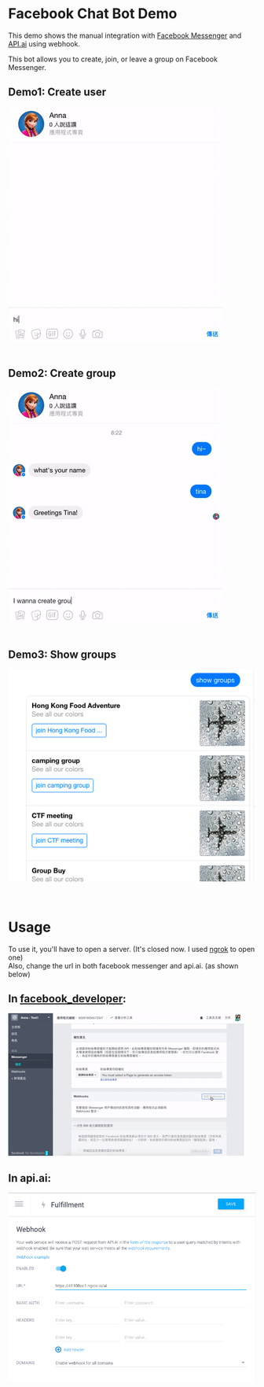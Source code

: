 # Facebook Chat Bot Demo

This demo shows the manual integration with [Facebook Messenger](https://developers.facebook.com/) and 
[API.ai](https://console.api.ai) using webhook.

This bot allows you to create, join, or leave a group on Facebook Messenger.<br>


## Demo1: Create user
![alt text](./images/demo/demo1.gif "Demo1") <br><br>

## Demo2: Create group
![alt text](./images/demo/demo2.gif "Demo2") <br><br>

## Demo3: Show groups
![alt text](./images/demo/demo3.png "Demo3")<br><br><br>

# Usage
To use it, you'll have to open a server. (It's closed now. I used [ngrok](https://ngrok.com) to open one) <br>
Also, change the url in both facebook messenger and api.ai. (as shown below)<br>

## In [facebook_developer](https://developers.facebook.com):
![alt text](./images/changes/fb_webhook_changes.gif "fb_webhook_changes")

## In api.ai:
![alt text](./images/changes/apiai_chages.png "apiai_chages")




